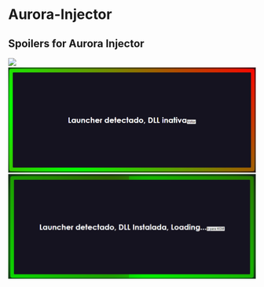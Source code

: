 # Aurora-Injector
## Spoilers for Aurora Injector

<img src="/assets/img/recording-2023-12-18-19-39-47.gif">
<img src="/assets/img/image.png">
<img src="/assets/img/imag1e.png">

